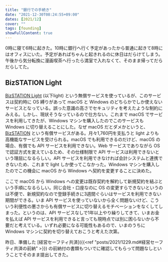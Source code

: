 ```yaml
---
title: "銀行での手続き"
date: "2021-12-30T08:24:55+09:00"
dates: [2021/12]
cover: ""
tags: [founding]
showFullContent: true
---
```


0時に寝て6時に起きた。10時に銀行へ行く予定があったから普通に起きて8時にはオフィスにいた。予定があればちゃんと起きれるのに休日はだらけてしまう。午後から気分転換に漫画喫茶へ行ったら満室で入れなくて、そのまま帰ってだらだらしてた。

## BizSTATION Light

[BizSTATION Light](https://bizstation.bk.mufg.jp/bizlight/index.html) (以下light) という無償サービスを使っているが、このサービスは契約時に OS 縛りがあって macOS と Windows のどちらかでしか使えないサービスとなっている。誤った意識の高さでセキュリティを考えたような制約にみえる。しかし、現状そうなっているので仕方ない。これまで macOS でサービスを利用してきたが、Windows マシンを購入したのでこのサービスも Windows に切り替えることにした。なぜ macOS だとダメかというと、[BizSTATION](https://bizstation.bk.mufg.jp/bizstation/index.html) という有償サービスがある。月々1,760円を支払うと light よりも高機能なサービスを受けられる。macOS でも利用できるのだけど、macOS の場合、有償でも API サービスを利用できない。Web サービスでありながら OS で認証方式を変えているため、その仕様制限で API サービスは利用できないという理屈になるらしい。API サービスを利用できなければ会計システムと連携できないため、これまで light しか使ってこなかった。Windows マシンを購入したのでこの機会に macOS から Windows へ契約を変更することに決めた。

ここで macOS から Windows への変更は既存契約を解約して新規契約を結ぶという手順になるらしい。同じ会社・口座なのに OS の変更すらできないというのは不便で、新規契約なので登録手続きに3週間ぐらいはサービスを利用できない期間ができる。いま API サービスを使っていないから全く問題ないけど、こういう利便性の悪さからも有償サービスに切り替えるモチベーションをなくしてしまった。というのは、API サービスなしで1年以上やり繰りしてきて、いまお金を払えば API サービスを利用できると言っても現時点では別に困らないから不要だと考えている。いずれ必要になる可能性もあるので、いまのうちに Windows マシンに契約を切り替えておこうと考えた次第。

昨日、準備した [経営セーフティ共済]({{<ref "posts/2021/1229.md#経営セーフティ共済の前納" >}}) の前納付の書類もついでに確認してもらって問題なしということでそのまま提出してきた。

